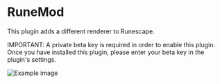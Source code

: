 # RuneMod
This plugin adds a different renderer to Runescape.

IMPORTANT: A private beta key is required in order to enable this plugin.
Once you have installed this plugin, please enter your beta key in the plugin's settings.

![Example image](https://i.imgur.com/MHk8NX8.gif)
